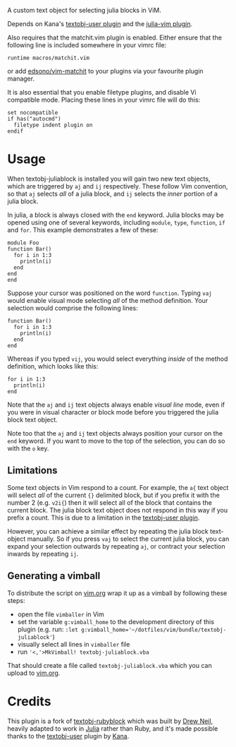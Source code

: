 A custom text object for selecting julia blocks in ViM.

Depends on Kana's [textobj-user plugin][u] and the [julia-vim plugin][jv].

Also requires that the matchit.vim plugin is enabled. Either ensure that the
following line is included somewhere in your vimrc file:

    runtime macros/matchit.vim

or add [edsono/vim-matchit][matchit] to your plugins via your favourite plugin
manager.

It is also essential that you enable filetype plugins, and disable Vi
compatible mode. Placing these lines in your vimrc file will do this:

    set nocompatible
    if has("autocmd")
      filetype indent plugin on
    endif

Usage
=====

When textobj-juliablock is installed you will gain two new text objects, which
are triggered by `aj` and `ij` respectively. These follow Vim convention, so
that `aj` selects _all_ of a julia block, and `ij` selects the _inner_ portion
of a julia block.

In julia, a block is always closed with the `end` keyword. Julia blocks may be
opened using one of several keywords, including `module`, `type`, `function`,
`if` and `for`. This example demonstrates a few of these:

    module Foo
    function Bar()
      for i in 1:3
        println(i)
      end
    end
    end

Suppose your cursor was positioned on the word `function`. Typing `vaj` would
enable visual mode selecting _all_ of the method definition. Your selection
would comprise the following lines:

    function Bar()
      for i in 1:3
        println(i)
      end
    end

Whereas if you typed `vij`, you would select everything _inside_ of the method
definition, which looks like this:

    for i in 1:3
      println(i)
    end

Note that the `aj` and `ij` text objects always enable _visual line_ mode,
even if you were in visual character or block mode before you triggered the
julia block text object.

Note too that the `aj` and `ij` text objects always position your cursor on
the `end` keyword. If you want to move to the top of the selection, you can do
so with the `o` key.

Limitations
-----------

Some text objects in Vim respond to a count. For example, the `a{` text object
will select _all_ of the current `{}` delimited block, but if you prefix it
with the number 2 (e.g. `v2i{`) then it will select all of the block that
contains the current block. The julia block text object does not respond in this
way if you prefix a count. This is due to a limitation in the [textobj-user
plugin][u].

However, you can achieve a similar effect by repeating the julia block
text-object manually. So if you press `vaj` to select the current julia block,
you can expand your selection outwards by repeating `aj`, or contract your
selection inwards by repeating `ij`.

Generating a vimball
--------------------

To distribute the script on [vim.org][s] wrap it up as a vimball by following these steps:

* open the file `vimballer` in Vim
* set the variable `g:vimball_home` to the development directory of this plugin
  (e.g. run: `:let g:vimball_home='~/dotfiles/vim/bundle/textobj-juliablock'`)
* visually select all lines in `vimballer` file
* run `'<,'>MkVimball! textobj-juliablock.vba`

That should create a file called `textobj-juliablock.vba` which you can upload to [vim.org][s].

[u]: https://github.com/kana/vim-textobj-user
[jv]: https://github.com/JuliaLang/julia-vim
[matchit]: https://github.com/edsono/vim-matchit
[pathogen]: http://www.vim.org/scripts/script.php?script_id=2332
[s]: http://www.vim.org/scripts/index.php

Credits
=======

This plugin is a fork of [textobj-rubyblock][] which was built by [Drew Neil][drewneil],
heavily adapted to work in [Julia][] rather than Ruby, and it's made possible thanks to
the [textobj-user][kana-git] plugin by [Kana][].

[Kana]: http://whileimautomaton.net/
[textobj-user]: http://www.vim.org/scripts/script.php?script_id=2100
[kana-git]: https://github.com/kana/vim-textobj-user
[textobj-rubyblock]: https://github.com/nelstrom/vim-textobj-rubyblock
[drewneil]: http://drewneil.com
[Julia]: http://julialang.org
